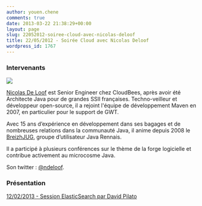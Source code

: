 ```yaml
---
author: youen.chene
comments: true
date: 2013-03-22 21:38:29+00:00
layout: page
slug: 22052012-soiree-cloud-avec-nicolas-deloof
title: 22/05/2012 - Soirée Cloud avec Nicolas Deloof
wordpress_id: 1767
---
```


### Intervenants



[![](http://www.normandyjug.org/wp-content/uploads/2012/05/IMG_5118-200x300.jpg)](http://www.normandyjug.org/wp-content/uploads/2012/05/IMG_5118.jpg)


[Nicolas De Loof](http://blog.loof.fr/) est Senior Engineer chez CloudBees, après avoir été Architecte Java pour de grandes SSII françaises. Techno-veilleur et développeur open-source, il a rejoint l'équipe de développement Maven en 2007, en particulier pour le support de GWT.




Avec 15 ans d’expérience en développement dans ses bagages et de nombreuses relations dans la communauté Java, il anime depuis 2008 le [BreizhJUG](http://www.breizhjug.org/), groupe d’utilisateur Java Rennais.




Il a participé à plusieurs conférences sur le thème de la forge logicielle et contribue activement au microcosme Java.




Son twitter : [@ndeloof](https://twitter.com/#!/ndeloof).






### Présentation



[12/02/2013 - Session ElasticSearch par David Pilato](http://www.normandyjug.org/rencontres-passees/2013-2/12022013-session-elasticsearch-par-david-pilato/)
